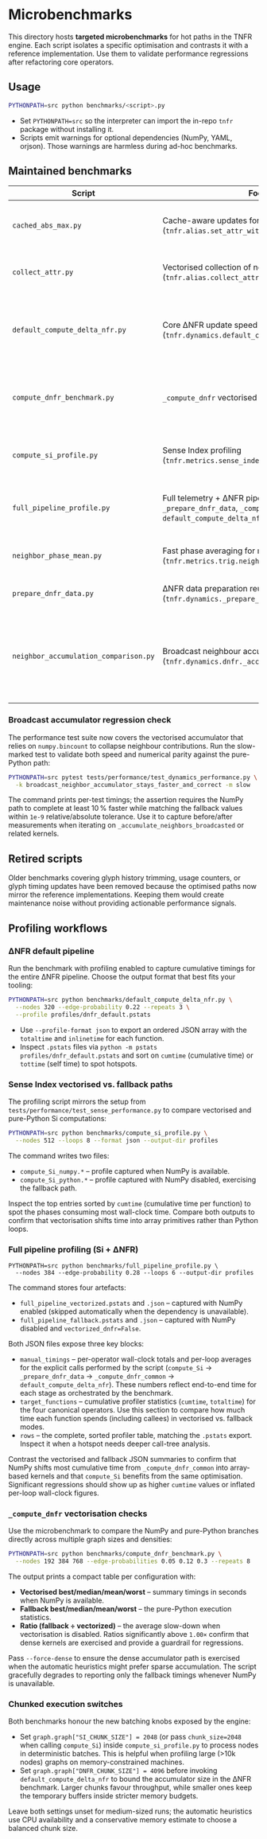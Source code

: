 # Microbenchmarks

This directory hosts **targeted microbenchmarks** for hot paths in the TNFR
engine. Each script isolates a specific optimisation and contrasts it with a
reference implementation. Use them to validate performance regressions after
refactoring core operators.

## Usage

```bash
PYTHONPATH=src python benchmarks/<script>.py
```

* Set `PYTHONPATH=src` so the interpreter can import the in-repo `tnfr`
  package without installing it.
* Scripts emit warnings for optional dependencies (NumPy, YAML, orjson). Those
  warnings are harmless during ad-hoc benchmarks.

## Maintained benchmarks

| Script | Focus | Notes |
| --- | --- | --- |
| `cached_abs_max.py` | Cache-aware updates for absolute maxima (`tnfr.alias.set_attr_with_max`). | Demonstrates how cached maxima avoid scanning the graph via `multi_recompute_abs_max` on every assignment. |
| `collect_attr.py` | Vectorised collection of nodal attributes (`tnfr.alias.collect_attr`). | Requires NumPy; the script exits gracefully when the module is unavailable. |
| `default_compute_delta_nfr.py` | Core ΔNFR update speed (`tnfr.dynamics.default_compute_delta_nfr`). | Runs multiple passes on random graphs and reports best/median/mean/worst timings. Accepts `--profile` to dump per-function timings. |
| `compute_dnfr_benchmark.py` | `_compute_dnfr` vectorised vs. fallback execution. | Explores how graph size/density impacts the NumPy and pure-Python paths, reporting summary stats and speed-up ratios. |
| `compute_si_profile.py` | Sense Index profiling (`tnfr.metrics.sense_index.compute_Si`). | Captures cProfile stats for NumPy and pure-Python runs, exporting `.pstats` or JSON summaries. |
| `full_pipeline_profile.py` | Full telemetry + ΔNFR pipeline profiling (`compute_Si`, `_prepare_dnfr_data`, `_compute_dnfr_common`, `default_compute_delta_nfr`). | Produces paired `.pstats` and JSON reports for vectorised and fallback runs with per-operator wall-clock summaries. |
| `neighbor_phase_mean.py` | Fast phase averaging for neighbourhoods (`tnfr.metrics.trig.neighbor_phase_mean`). | Includes a `NodeNX`-based reference to highlight the benefit of the shared `trig_cache` module. |
| `prepare_dnfr_data.py` | ΔNFR data preparation reuse (`tnfr.dynamics._prepare_dnfr_data`). | Exercises cache reuse when assembling phase/EPI/νf arrays. |
| `neighbor_accumulation_comparison.py` | Broadcast neighbour accumulation (`tnfr.dynamics.dnfr._accumulate_neighbors_numpy`). | Benchmarks the single `np.add.at` accumulator against the legacy stack kernel; on 320 random nodes (p=0.65) with Python 3.11/NumPy 2.3.4 it delivered ~1.9× lower median runtime (0.097 s vs 0.185 s). |

### Broadcast accumulator regression check

The performance test suite now covers the vectorised accumulator that relies on
`numpy.bincount` to collapse neighbour contributions. Run the slow-marked test
to validate both speed and numerical parity against the pure-Python path:

```bash
PYTHONPATH=src pytest tests/performance/test_dynamics_performance.py \
  -k broadcast_neighbor_accumulator_stays_faster_and_correct -m slow
```

The command prints per-test timings; the assertion requires the NumPy path to
complete at least 10 % faster while matching the fallback values within
`1e-9` relative/absolute tolerance. Use it to capture before/after measurements
when iterating on `_accumulate_neighbors_broadcasted` or related kernels.

## Retired scripts

Older benchmarks covering glyph history trimming, usage counters, or glyph
timing updates have been removed because the optimised paths now mirror the
reference implementations. Keeping them would create maintenance noise without
providing actionable performance signals.

## Profiling workflows

### ΔNFR default pipeline

Run the benchmark with profiling enabled to capture cumulative timings for the
entire ΔNFR pipeline. Choose the output format that best fits your tooling:

```bash
PYTHONPATH=src python benchmarks/default_compute_delta_nfr.py \
  --nodes 320 --edge-probability 0.22 --repeats 3 \
  --profile profiles/dnfr_default.pstats
```

* Use `--profile-format json` to export an ordered JSON array with the
  `totaltime` and `inlinetime` for each function.
* Inspect `.pstats` files via `python -m pstats profiles/dnfr_default.pstats` and
  sort on `cumtime` (cumulative time) or `tottime` (self time) to spot hotspots.

### Sense Index vectorised vs. fallback paths

The profiling script mirrors the setup from `tests/performance/test_sense_performance.py`
to compare vectorised and pure-Python Si computations:

```bash
PYTHONPATH=src python benchmarks/compute_si_profile.py \
  --nodes 512 --loops 8 --format json --output-dir profiles
```

The command writes two files:

* `compute_Si_numpy.*` – profile captured when NumPy is available.
* `compute_Si_python.*` – profile captured with NumPy disabled, exercising the
  fallback path.

Inspect the top entries sorted by `cumtime` (cumulative time per function) to
spot the phases consuming most wall-clock time. Compare both outputs to confirm
that vectorisation shifts time into array primitives rather than Python loops.

### Full pipeline profiling (Si + ΔNFR)

```
PYTHONPATH=src python benchmarks/full_pipeline_profile.py \
  --nodes 384 --edge-probability 0.28 --loops 6 --output-dir profiles
```

The command stores four artefacts:

* `full_pipeline_vectorized.pstats` and `.json` – captured with NumPy enabled
  (skipped automatically when the dependency is unavailable).
* `full_pipeline_fallback.pstats` and `.json` – captured with NumPy disabled
  and `vectorized_dnfr=False`.

Both JSON files expose three key blocks:

* `manual_timings` – per-operator wall-clock totals and per-loop averages for
  the explicit calls performed by the script (`compute_Si` → `_prepare_dnfr_data`
  → `_compute_dnfr_common` → `default_compute_delta_nfr`). These numbers reflect
  end-to-end time for each stage as orchestrated by the benchmark.
* `target_functions` – cumulative profiler statistics (`cumtime`, `totaltime`)
  for the four canonical operators. Use this section to compare how much time
  each function spends (including callees) in vectorised vs. fallback modes.
* `rows` – the complete, sorted profiler table, matching the `.pstats` export.
  Inspect it when a hotspot needs deeper call-tree analysis.

Contrast the vectorised and fallback JSON summaries to confirm that NumPy shifts
most cumulative time from `_compute_dnfr_common` into array-based kernels and
that `compute_Si` benefits from the same optimisation. Significant regressions
should show up as higher `cumtime` values or inflated per-loop wall-clock
figures.

### `_compute_dnfr` vectorisation checks

Use the microbenchmark to compare the NumPy and pure-Python branches directly
across multiple graph sizes and densities:

```bash
PYTHONPATH=src python benchmarks/compute_dnfr_benchmark.py \
  --nodes 192 384 768 --edge-probabilities 0.05 0.12 0.3 --repeats 8
```

The output prints a compact table per configuration with:

* **Vectorised best/median/mean/worst** – summary timings in seconds when
  NumPy is available.
* **Fallback best/median/mean/worst** – the pure-Python execution statistics.
* **Ratio (fallback ÷ vectorized)** – the average slow-down when vectorisation
  is disabled. Ratios significantly above `1.00×` confirm that dense kernels are
  exercised and provide a guardrail for regressions.

Pass `--force-dense` to ensure the dense accumulator path is exercised when the
automatic heuristics might prefer sparse accumulation. The script gracefully
degrades to reporting only the fallback timings whenever NumPy is unavailable.

### Chunked execution switches

Both benchmarks honour the new batching knobs exposed by the engine:

* Set `graph.graph["SI_CHUNK_SIZE"] = 2048` (or pass
  `chunk_size=2048` when calling `compute_Si`) inside
  `compute_si_profile.py` to process nodes in deterministic batches. This is
  helpful when profiling large (>10k nodes) graphs on memory-constrained
  machines.
* Set `graph.graph["DNFR_CHUNK_SIZE"] = 4096` before invoking
  `default_compute_delta_nfr` to bound the accumulator size in the ΔNFR
  benchmark. Larger chunks favour throughput, while smaller ones keep the
  temporary buffers inside stricter memory budgets.

Leave both settings unset for medium-sized runs; the automatic heuristics use
CPU availability and a conservative memory estimate to choose a balanced chunk
size.
